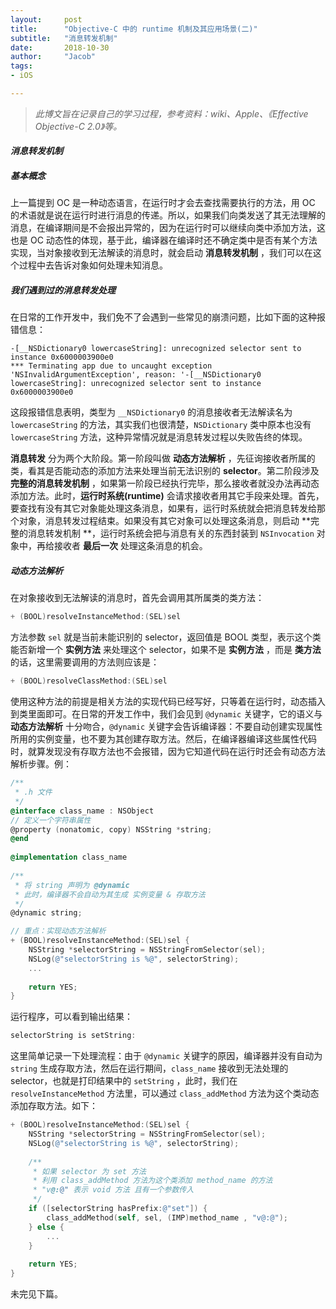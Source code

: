 ```yaml
---
layout:     post
title:      "Objective-C 中的 runtime 机制及其应用场景(二)"
subtitle:   "消息转发机制"
date:       2018-10-30 
author:     "Jacob"
tags:
- iOS

---
```




> *此博文旨在记录自己的学习过程，参考资料：wiki、Apple、《Effective Objective-C 2.0》等。*

#### *消息转发机制*

##### *基本概念*

上一篇提到 OC 是一种动态语言，在运行时才会去查找需要执行的方法，用 OC 的术语就是说在运行时进行消息的传递。所以，如果我们向类发送了其无法理解的消息，在编译期间是不会报出异常的，因为在运行时可以继续向类中添加方法，这也是 OC 动态性的体现，基于此，编译器在编译时还不确定类中是否有某个方法实现，当对象接收到无法解读的消息时，就会启动 **消息转发机制** ，我们可以在这个过程中去告诉对象如何处理未知消息。

##### *我们遇到过的消息转发处理*

在日常的工作开发中，我们免不了会遇到一些常见的崩溃问题，比如下面的这种报错信息：

```
-[__NSDictionary0 lowercaseString]: unrecognized selector sent to instance 0x6000003900e0
*** Terminating app due to uncaught exception 'NSInvalidArgumentException', reason: '-[__NSDictionary0 lowercaseString]: unrecognized selector sent to instance 0x6000003900e0
```

这段报错信息表明，类型为 `__NSDictionary0` 的消息接收者无法解读名为 `lowercaseString` 的方法，其实我们也很清楚，`NSDictionary` 类中原本也没有 `lowercaseString` 方法，这种异常情况就是消息转发过程以失败告终的体现。

**消息转发** 分为两个大阶段。第一阶段叫做 **动态方法解析** ，先征询接收者所属的类，看其是否能动态的添加方法来处理当前无法识别的 **selector**。第二阶段涉及 **完整的消息转发机制** ，如果第一阶段已经执行完毕，那么接收者就没办法再动态添加方法。此时，**运行时系统(runtime)** 会请求接收者用其它手段来处理。首先，要查找有没有其它对象能处理这条消息，如果有，运行时系统就会把消息转发给那个对象，消息转发过程结束。如果没有其它对象可以处理这条消息，则启动 **完整的消息转发机制 **，运行时系统会把与消息有关的东西封装到 `NSInvocation` 对象中，再给接收者 **最后一次** 处理这条消息的机会。

##### *动态方法解析*

在对象接收到无法解读的消息时，首先会调用其所属类的类方法：

```objective-c
+ (BOOL)resolveInstanceMethod:(SEL)sel
```

方法参数 `sel` 就是当前未能识别的 selector，返回值是 BOOL 类型，表示这个类能否新增一个 **实例方法** 来处理这个 selector，如果不是 **实例方法** ，而是 **类方法** 的话，这里需要调用的方法则应该是：

```objective-c
+ (BOOL)resolveClassMethod:(SEL)sel  
```

使用这种方法的前提是相关方法的实现代码已经写好，只等着在运行时，动态插入到类里面即可。在日常的开发工作中，我们会见到 `@dynamic`  关键字，它的语义与 **动态方法解析** 十分吻合，`@dynamic` 关键字会告诉编译器：不要自动创建实现属性所用的实例变量，也不要为其创建存取方法。然后，在编译器编译这些属性代码时，就算发现没有存取方法也不会报错，因为它知道代码在运行时还会有动态方法解析步骤。例：

```objective-c
/**
 * .h 文件
 */
@interface class_name : NSObject
// 定义一个字符串属性
@property (nonatomic, copy) NSString *string;
@end
  
@implementation class_name
  
/**
 * 将 string 声明为 @dynamic
 * 此时，编译器不会自动为其生成 实例变量 & 存取方法
 */
@dynamic string;

// 重点：实现动态方法解析
+ (BOOL)resolveInstanceMethod:(SEL)sel {
    NSString *selectorString = NSStringFromSelector(sel);
    NSLog(@"selectorString is %@", selectorString);
  	...
      
    return YES;
}

```

运行程序，可以看到输出结果：

```c
selectorString is setString:
```

这里简单记录一下处理流程：由于 `@dynamic` 关键字的原因，编译器并没有自动为 `string` 生成存取方法，然后在运行期间，`class_name` 接收到无法处理的 selector，也就是打印结果中的 `setString` ，此时，我们在 `resolveInstanceMethod`  方法里，可以通过 `class_addMethod` 方法为这个类动态添加存取方法。如下：

```objective-c
+ (BOOL)resolveInstanceMethod:(SEL)sel {
    NSString *selectorString = NSStringFromSelector(sel);
    NSLog(@"selectorString is %@", selectorString);
  
  	/**
     * 如果 selector 为 set 方法
     * 利用 class_addMethod 方法为这个类添加 method_name 的方法
     * "v@:@" 表示 void 方法 且有一个参数传入
     */
  	if ([selectorString hasPrefix:@"set"]) {
        class_addMethod(self, sel, (IMP)method_name , "v@:@");
    } else {
        ...
    }
      
    return YES;
}
```

未完见下篇。